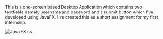 This is a one-screen based Desktop Application which contains two textfields namely username and password  and a submit button which I've developed using JavaFX. I've created this as a short assignment for my first internship.


![Java FX ss](https://user-images.githubusercontent.com/95046125/143750388-58c4b912-ff93-427e-ad2a-afbe3492824f.png)
